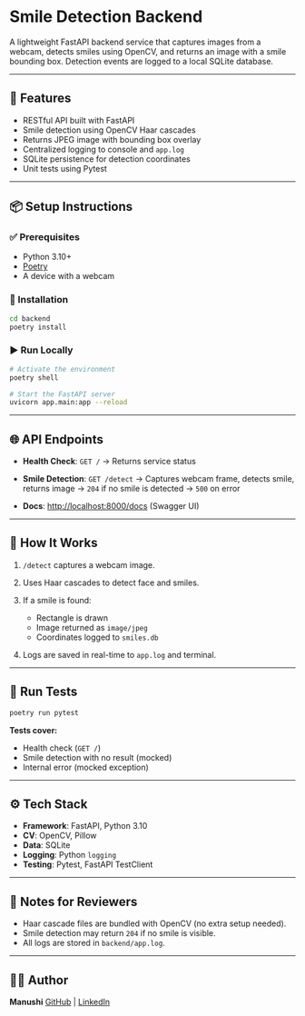 # Smile Detection Backend

A lightweight FastAPI backend service that captures images from a webcam, detects smiles using OpenCV, and returns an image with a smile bounding box. Detection events are logged to a local SQLite database.

---

## 🚀 Features

- RESTful API built with FastAPI
- Smile detection using OpenCV Haar cascades
- Returns JPEG image with bounding box overlay
- Centralized logging to console and `app.log`
- SQLite persistence for detection coordinates
- Unit tests using Pytest

---

## 📦 Setup Instructions

### ✅ Prerequisites

- Python 3.10+
- [Poetry](https://python-poetry.org/docs/#installation)
- A device with a webcam

### 📁 Installation

```bash
cd backend
poetry install
```

### ▶️ Run Locally

```bash
# Activate the environment
poetry shell

# Start the FastAPI server
uvicorn app.main:app --reload
```

---

## 🌐 API Endpoints

- **Health Check**: `GET /`
  → Returns service status

- **Smile Detection**: `GET /detect`
  → Captures webcam frame, detects smile, returns image
  → `204` if no smile is detected
  → `500` on error

- **Docs**: [http://localhost:8000/docs](http://localhost:8000/docs) (Swagger UI)

---

## 📸 How It Works

1. `/detect` captures a webcam image.
2. Uses Haar cascades to detect face and smiles.
3. If a smile is found:

   - Rectangle is drawn
   - Image returned as `image/jpeg`
   - Coordinates logged to `smiles.db`

4. Logs are saved in real-time to `app.log` and terminal.

---

## 🧪 Run Tests

```bash
poetry run pytest
```

**Tests cover:**

- Health check (`GET /`)
- Smile detection with no result (mocked)
- Internal error (mocked exception)

---

## ⚙️ Tech Stack

- **Framework**: FastAPI, Python 3.10
- **CV**: OpenCV, Pillow
- **Data**: SQLite
- **Logging**: Python `logging`
- **Testing**: Pytest, FastAPI TestClient

---

## 🧾 Notes for Reviewers

- Haar cascade files are bundled with OpenCV (no extra setup needed).
- Smile detection may return `204` if no smile is visible.
- All logs are stored in `backend/app.log`.

---

## 👩‍💻 Author

**Manushi**
[GitHub](https://github.com/manushig) | [LinkedIn](https://linkedin.com/in/manushi-g)
